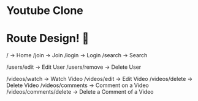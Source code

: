 # Youtube Clone
# Route Design! 💜

/ -> Home
/join -> Join
/login -> Login
/search -> Search

/users/edit -> Edit User
/users/remove -> Delete User

/videos/watch -> Watch Video
/videos/edit -> Edit Video
/videos/delete -> Delete Video
/videos/comments -> Comment on a Video
/videos/comments/delete -> Delete a Comment of a Video
